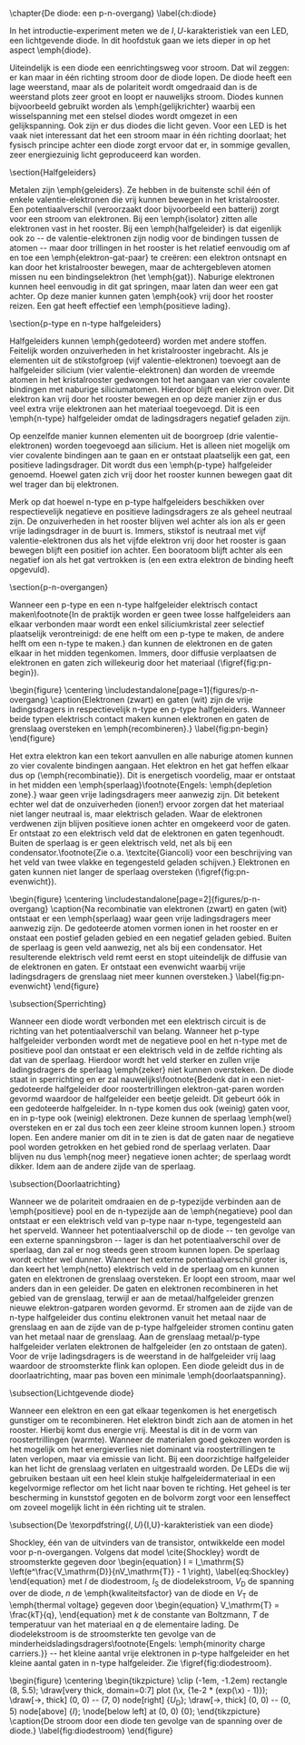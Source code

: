 \chapter{De diode: een p-n-overgang}
\label{ch:diode}

In het introductie-experiment meten we de $I,U$-karakteristiek van een LED, een lichtgevende diode. In dit hoofdstuk gaan we iets dieper in op het aspect \emph{diode}.

Uiteindelijk is een diode een eenrichtingsweg voor stroom. Dat wil zeggen: er kan maar in één richting stroom door de diode lopen. De diode heeft een lage weerstand, maar als de polariteit wordt omgedraaid dan is de weerstand plots zeer groot en loopt er nauwelijks stroom. Diodes kunnen bijvoorbeeld gebruikt worden als \emph{gelijkrichter} waarbij een wisselspanning met een stelsel diodes wordt omgezet in een gelijkspanning. Ook zijn er dus diodes die licht geven. Voor een LED is het vaak niet interessant dat het een stroom maar in één richting doorlaat; het fysisch principe achter een diode zorgt ervoor dat er, in sommige gevallen, zeer energiezuinig licht geproduceerd kan worden.


\section{Halfgeleiders}

Metalen zijn \emph{geleiders}. Ze hebben in de buitenste schil één of enkele valentie-elektronen die vrij kunnen bewegen in het kristalrooster. Een potentiaalverschil (veroorzaakt door bijvoorbeeld een batterij) zorgt voor een stroom van elektronen. Bij een \emph{isolator} zitten alle elektronen vast in het rooster. Bij een \emph{halfgeleider} is dat eigenlijk ook zo -- de valentie-elektronen zijn nodig voor de bindingen tussen de atomen -- maar door trillingen in het rooster is het relatief eenvoudig om af en toe een \emph{elektron-gat-paar} te creëren: een elektron ontsnapt en kan door het kristalrooster bewegen, maar de achtergebleven atomen missen nu een bindingselektron (het \emph{gat}). Naburige elektronen kunnen heel eenvoudig in dit gat springen, maar laten dan weer een gat achter. Op deze manier kunnen gaten \emph{ook} vrij door het rooster reizen. Een gat heeft effectief een \emph{positieve lading}.


\section{p-type en n-type halfgeleiders}

Halfgeleiders kunnen \emph{gedoteerd} worden met andere stoffen. Feitelijk worden onzuiverheden in het kristalrooster ingebracht. Als je elementen uit de stikstofgroep (vijf valentie-elektronen) toevoegt aan de halfgeleider silicium (vier valentie-elektronen) dan worden de vreemde atomen in het kristalrooster gedwongen tot het aangaan van vier covalente bindingen met naburige siliciumatomen. Hierdoor blijft een elektron over. Dit elektron kan vrij door het rooster bewegen en op deze manier zijn er dus veel extra vrije elektronen aan het materiaal toegevoegd. Dit is een \emph{n-type} halfgeleider omdat de ladingsdragers negatief geladen zijn.

Op eenzelfde manier kunnen elementen uit de boorgroep (drie valentie-elektronen) worden toegevoegd aan silicium. Het is alleen niet mogelijk om vier covalente bindingen aan te gaan en er ontstaat plaatselijk een gat, een positieve ladingsdrager. Dit wordt dus een \emph{p-type} halfgeleider genoemd. Hoewel gaten zich vrij door het rooster kunnen bewegen gaat dit wel trager dan bij elektronen.

Merk op dat hoewel n-type en p-type halfgeleiders beschikken over respectievelijk negatieve en positieve ladingsdragers ze als geheel neutraal zijn. De onzuiverheden in het rooster blijven wel achter als ion als er geen vrije ladingsdrager in de buurt is. Immers, stikstof is neutraal met vijf valentie-elektronen dus als het vijfde elektron vrij door het rooster is gaan bewegen blijft een positief ion achter. Een booratoom blijft achter als een negatief ion als het gat vertrokken is (en een extra elektron de binding heeft opgevuld).


\section{p-n-overgangen}

Wanneer een p-type en een n-type halfgeleider elektrisch contact maken\footnote{In de praktijk worden er geen twee losse halfgeleiders aan elkaar verbonden maar wordt een enkel siliciumkristal zeer selectief plaatselijk verontreinigd: de ene helft om een p-type te maken, de andere helft om een n-type te maken.} dan kunnen de elektronen en de gaten elkaar in het midden tegenkomen. Immers, door diffusie verplaatsen de elektronen en gaten zich willekeurig door het materiaal (\figref{fig:pn-begin}).

\begin{figure}
  \centering
  \includestandalone[page=1]{figures/p-n-overgang}
  \caption{Elektronen (zwart) en gaten (wit) zijn de vrije ladingsdragers in respectievelijk n-type en p-type halfgeleiders. Wanneer beide typen elektrisch contact maken kunnen elektronen en gaten de grenslaag oversteken en \emph{recombineren}.}
  \label{fig:pn-begin}
\end{figure}

Het extra elektron kan een tekort aanvullen en alle naburige atomen kunnen zo vier covalente bindingen aangaan. Het elektron en het gat heffen elkaar dus op (\emph{recombinatie}). Dit is energetisch voordelig, maar er ontstaat in het midden een \emph{sperlaag}\footnote{Engels: \emph{depletion zone}.} waar geen vrije ladingsdragers meer aanwezig zijn. Dit betekent echter wel dat de onzuiverheden (ionen!) ervoor zorgen dat het materiaal niet langer neutraal is, maar elektrisch geladen. Waar de elektronen verdwenen zijn blijven positieve ionen achter en omgekeerd voor de gaten. Er ontstaat zo een elektrisch veld dat de elektronen en gaten tegenhoudt. Buiten de sperlaag is er geen elektrisch veld, net als bij een condensator.\footnote{Zie o.a. \textcite{Giancoli} voor een beschrijving van het veld van twee vlakke en tegengesteld geladen schijven.} Elektronen en gaten kunnen niet langer de sperlaag oversteken (\figref{fig:pn-evenwicht}).

\begin{figure}
  \centering
  \includestandalone[page=2]{figures/p-n-overgang}
  \caption{Na recombinatie van elektronen (zwart) en gaten (wit) ontstaat er een \emph{sperlaag} waar geen vrije ladingsdragers meer aanwezig zijn. De gedoteerde atomen vormen ionen in het rooster en er onstaat een postief geladen gebied en een negatief geladen gebied. Buiten de sperlaag is geen veld aanwezig, net als bij een condensator. Het resulterende elektrisch veld remt eerst en stopt uiteindelijk de diffusie van de elektronen en gaten. Er ontstaat een evenwicht waarbij vrije ladingsdragers de grenslaag niet meer kunnen oversteken.}
  \label{fig:pn-evenwicht}
\end{figure}


\subsection{Sperrichting}

Wanneer een diode wordt verbonden met een elektrisch circuit is de richting van het potentiaalverschil van belang. Wanneer het p-type halfgeleider verbonden wordt met de negatieve pool en het n-type met de positieve pool dan ontstaat er een elektrisch veld in de zelfde richting als dat van de sperlaag. Hierdoor wordt het veld sterker en zullen vrije ladingsdragers de sperlaag \emph{zeker} niet kunnen oversteken. De diode staat in sperrichting en er zal nauwelijks\footnote{Bedenk dat in een niet-gedoteerde halfgeleider door roostertrillingen elektron-gat-paren worden gevormd waardoor de halfgeleider een beetje geleidt. Dit gebeurt óók in een gedoteerde halfgeleider. In n-type komen dus ook (weinig) gaten voor, en in p-type ook (weinig) elektronen. Deze kunnen de sperlaag \emph{wel} oversteken en er zal dus toch een zeer kleine stroom kunnen lopen.} stroom lopen. Een andere manier om dit in te zien is dat de gaten naar de negatieve pool worden getrokken en het gebied rond de sperlaag verlaten. Daar blijven nu dus \emph{nog meer} negatieve ionen achter; de sperlaag wordt dikker. Idem aan de andere zijde van de sperlaag.


\subsection{Doorlaatrichting}

Wanneer we de polariteit omdraaien en de p-typezijde verbinden aan de \emph{positieve} pool en de n-typezijde aan de \emph{negatieve} pool dan ontstaat er een elektrisch veld van p-type naar n-type, tegengesteld aan het sperveld. Wanneer het potentiaalverschil op de diode -- ten gevolge van een externe spanningsbron -- lager is dan het potentiaalverschil over de sperlaag, dan zal er nog steeds geen stroom kunnen lopen. De sperlaag wordt echter wel dunner. Wanneer het externe potentiaalverschil groter is, dan keert het \emph{netto} elektrisch veld in de sperlaag om en kunnen gaten en elektronen de grenslaag oversteken. Er loopt een stroom, maar wel anders dan in een geleider. De gaten en elektronen recombineren in het gebied van de grenslaag, terwijl er aan de metaal/halfgeleider grenzen nieuwe elektron-gatparen worden gevormd. Er stromen aan de zijde van de n-type halfgeleider dus continu elektronen vanuit het metaal naar de grenslaag en aan de zijde van de p-type halfgeleider stromen continu gaten van het metaal naar de grenslaag. Aan de grenslaag metaal/p-type halfgeleider verlaten elektronen de halfgeleider (en zo ontstaan de gaten). Voor de vrije ladingsdragers is de weerstand in de halfgeleider vrij laag waardoor de stroomsterkte flink kan oplopen. Een diode geleidt dus in de doorlaatrichting, maar pas boven een minimale \emph{doorlaatspanning}.


\subsection{Lichtgevende diode}

Wanneer een elektron en een gat elkaar tegenkomen is het energetisch gunstiger om te recombineren. Het elektron bindt zich aan de atomen in het rooster. Hierbij komt dus energie vrij. Meestal is dit in de vorm van roostertrillingen (warmte). Wanneer de materialen goed gekozen worden is het mogelijk om het energieverlies niet dominant via roostertrillingen te laten verlopen, maar via emissie van licht. Bij een doorzichtige halfgeleider kan het licht de grenslaag verlaten en uitgestraald worden. De LEDs die wij gebruiken bestaan uit een heel klein stukje halfgeleidermateriaal in een kegelvormige reflector om het licht naar boven te richting. Het geheel is ter bescherming in kunststof gegoten en de bolvorm zorgt voor een lenseffect om zoveel mogelijk licht in één richting uit te stralen.


\subsection{De \texorpdfstring{$I,U$}{I,U}-karakteristiek van een diode}

Shockley, één van de uitvinders van de transistor, ontwikkelde een model voor p-n-overgangen. Volgens dat model \cite{Shockley} wordt de stroomsterkte gegeven door
\begin{equation}
  I = I_\mathrm{S} \left(e^\frac{V_\mathrm{D}}{nV_\mathrm{T}} - 1 \right),
  \label{eq:Shockley}
\end{equation}
met $I$ de diodestroom, $I_\mathrm{S}$ de diodelekstroom, $V_\mathrm{D}$ de spanning over de diode, $n$ de \emph{kwaliteitsfactor} van de diode en $V_\mathrm{T}$ de \emph{thermal voltage} gegeven door
\begin{equation}
  V_\mathrm{T} = \frac{kT}{q},
\end{equation}
met $k$ de constante van Boltzmann, $T$ de temperatuur van het materiaal en $q$ de elementaire lading. De diodelekstroom is de stroomsterkte ten gevolge van de minderheidsladingsdragers\footnote{Engels: \emph{minority charge carriers.}} -- het kleine aantal vrije elektronen in p-type halfgeleider en het kleine aantal gaten in n-type halfgeleider. Zie \figref{fig:diodestroom}.

\begin{figure}
  \centering
  \begin{tikzpicture}
    \clip (-1em, -1.2em) rectangle (8, 5.5);
    \draw[very thick, domain=0:7] plot (\x, {1e-2 * (exp(\x) - 1)});
    \draw[->, thick] (0, 0) -- (7, 0) node[right] {$U_\mathrm{D}$};
    \draw[->, thick] (0, 0) -- (0, 5) node[above] {$I$};
    \node[below left] at (0, 0) {0};
  \end{tikzpicture}
  \caption{De stroom door een diode ten gevolge van de spanning over de diode.}
  \label{fig:diodestroom}
\end{figure}